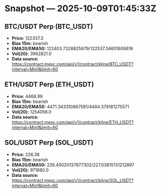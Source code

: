 # Snapshot — 2025-10-09T01:45:33Z

## BTC/USDT Perp (BTC_USDT)
- **Price:** 122337.3
- **Bias 15m:** bearish
- **EMA20/EMA50:** 122403.7328825879/122537.34601606618
- **Vol(20):** 3962821.0
- **Data source:** https://contract.mexc.com/api/v1/contract/kline/BTC_USDT?interval=Min1&limit=60

## ETH/USDT Perp (ETH_USDT)
- **Price:** 4468.99
- **Bias 15m:** bearish
- **EMA20/EMA50:** 4471.343310867581/4484.379181275571
- **Vol(20):** 1254056.0
- **Data source:** https://contract.mexc.com/api/v1/contract/kline/ETH_USDT?interval=Min1&limit=60

## SOL/USDT Perp (SOL_USDT)
- **Price:** 226.38
- **Bias 15m:** bearish
- **EMA20/EMA50:** 226.45020137877302/227.03815131212897
- **Vol(20):** 971880.0
- **Data source:** https://contract.mexc.com/api/v1/contract/kline/SOL_USDT?interval=Min1&limit=60
